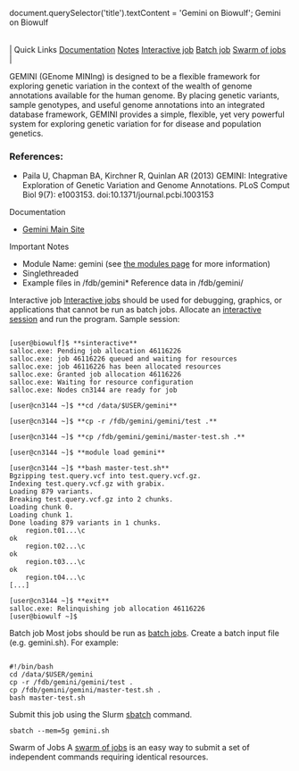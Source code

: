 

document.querySelector('title').textContent = 'Gemini on Biowulf';
Gemini on Biowulf


|  |
| --- |
| 
Quick Links
[Documentation](#doc)
[Notes](#notes)
[Interactive job](#int) 
[Batch job](#sbatch) 
[Swarm of jobs](#swarm) 
 |



GEMINI (GEnome MINIng) is designed to be a flexible framework for exploring genetic variation in the context of the wealth of genome annotations available for the human genome. By placing genetic variants, sample genotypes, and useful genome annotations into an integrated database framework, GEMINI provides a simple, flexible, yet very powerful system for exploring genetic variation for for disease and population genetics. 


### References:


* Paila U, Chapman BA, Kirchner R, Quinlan AR (2013) GEMINI: Integrative Exploration of Genetic Variation and Genome Annotations. PLoS Comput Biol 9(7): e1003153. doi:10.1371/journal.pcbi.1003153


Documentation
* [Gemini Main Site](https://gemini.readthedocs.io/en/latest/)


Important Notes
* Module Name: gemini (see [the modules page](/apps/modules.html) for more information)
* Singlethreaded
* Example files in /fdb/gemini* Reference data in /fdb/gemini/



Interactive job
[Interactive jobs](/docs/userguide.html#int) should be used for debugging, graphics, or applications that cannot be run as batch jobs.
Allocate an [interactive session](/docs/userguide.html#int) and run the program. Sample session:



```

[user@biowulf]$ **sinteractive**
salloc.exe: Pending job allocation 46116226
salloc.exe: job 46116226 queued and waiting for resources
salloc.exe: job 46116226 has been allocated resources
salloc.exe: Granted job allocation 46116226
salloc.exe: Waiting for resource configuration
salloc.exe: Nodes cn3144 are ready for job

[user@cn3144 ~]$ **cd /data/$USER/gemini**

[user@cn3144 ~]$ **cp -r /fdb/gemini/gemini/test .**

[user@cn3144 ~]$ **cp /fdb/gemini/gemini/master-test.sh .**

[user@cn3144 ~]$ **module load gemini**

[user@cn3144 ~]$ **bash master-test.sh**
Bgzipping test.query.vcf into test.query.vcf.gz.
Indexing test.query.vcf.gz with grabix.
Loading 879 variants.
Breaking test.query.vcf.gz into 2 chunks.
Loading chunk 0.
Loading chunk 1.
Done loading 879 variants in 1 chunks.
    region.t01...\c
ok
    region.t02...\c
ok
    region.t03...\c
ok
    region.t04...\c
[...]

[user@cn3144 ~]$ **exit**
salloc.exe: Relinquishing job allocation 46116226
[user@biowulf ~]$

```


Batch job
Most jobs should be run as [batch jobs](/docs/userguide.html#submit).
Create a batch input file (e.g. gemini.sh). For example:



```

#!/bin/bash
cd /data/$USER/gemini
cp -r /fdb/gemini/gemini/test .
cp /fdb/gemini/gemini/master-test.sh .
bash master-test.sh

```

Submit this job using the Slurm [sbatch](/docs/userguide.html) command.



```
sbatch --mem=5g gemini.sh
```

Swarm of Jobs 
A [swarm of jobs](/apps/swarm.html) is an easy way to submit a set of independent commands requiring identical resources.






